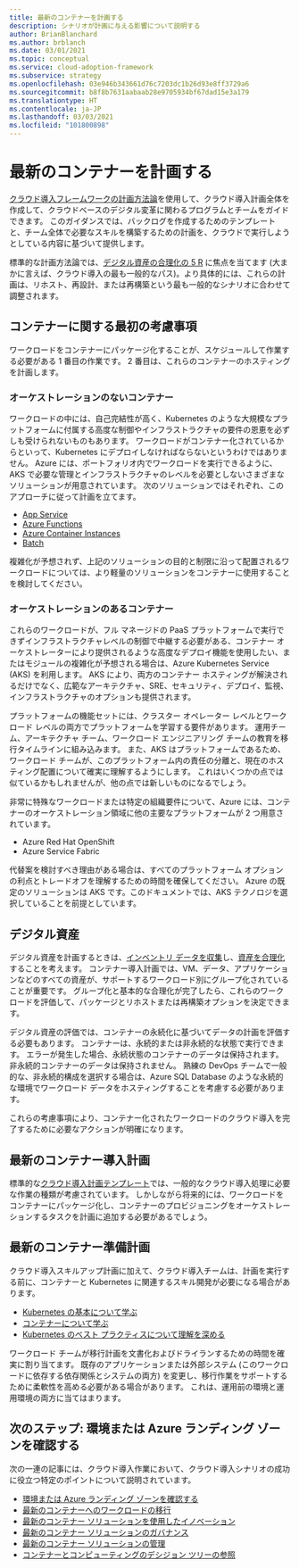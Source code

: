 ```yaml
---
title: 最新のコンテナーを計画する
description: シナリオが計画に与える影響について説明する
author: BrianBlanchard
ms.author: brblanch
ms.date: 03/01/2021
ms.topic: conceptual
ms.service: cloud-adoption-framework
ms.subservice: strategy
ms.openlocfilehash: 03e946b343661d76c7203dc1b26d93e8ff3729a6
ms.sourcegitcommit: b8f8b7631aabaab28e9705934bf67dad15e3a179
ms.translationtype: HT
ms.contentlocale: ja-JP
ms.lasthandoff: 03/03/2021
ms.locfileid: "101800898"
---
```

# <a name="plan-for-modern-containers"></a>最新のコンテナーを計画する

[クラウド導入フレームワークの計画方法論](../../plan/index.md)を使用して、クラウド導入計画全体を作成して、クラウドベースのデジタル変革に関わるプログラムとチームをガイドできます。 このガイダンスでは、バックログを作成するためのテンプレートと、チーム全体で必要なスキルを構築するための計画を、クラウドで実行しようとしている内容に基づいて提供します。

標準的な計画方法論では、[デジタル資産の合理化の 5 R](../../digital-estate/5-rs-of-rationalization.md) に焦点を当てます (大まかに言えば、クラウド導入の最も一般的なパス)。より具体的には、これらの計画は、リホスト、再設計、または再構築という最も一般的なシナリオに合わせて調整されます。

## <a name="initial-containers-considerations"></a>コンテナーに関する最初の考慮事項

ワークロードをコンテナーにパッケージ化することが、スケジュールして作業する必要がある 1 番目の作業です。 2 番目は、これらのコンテナーのホスティングを計画します。

### <a name="containers-without-orchestration"></a>オーケストレーションのないコンテナー

ワークロードの中には、自己完結性が高く、Kubernetes のような大規模なプラットフォームに付属する高度な制御やインフラストラクチャの要件の恩恵を必ずしも受けられないものもあります。 ワークロードがコンテナー化されているからといって、Kubernetes にデプロイしなければならないというわけではありません。 Azure には、ポートフォリオ内でワークロードを実行できるように、AKS で必要な管理とインフラストラクチャのレベルを必要としないさまざまなソリューションが用意されています。 次のソリューションではそれぞれ、このアプローチに従って計画を立てます。

- [App Service](/azure/app-service/)
- [Azure Functions](/azure/azure-functions/functions-overview)
- [Azure Container Instances](/azure/container-instances/container-instances-overview)
- [Batch](/azure/batch/batch-technical-overview)

複雑化が予想されず、上記のソリューションの目的と制限に沿って配置されるワークロードについては、より軽量のソリューションをコンテナーに使用することを検討してください。

### <a name="containers-with-orchestration"></a>オーケストレーションのあるコンテナー

これらのワークロードが、フル マネージドの PaaS プラットフォームで実行できずインフラストラクチャレベルの制御で中継する必要がある、コンテナー オーケストレーターにより提供されるような高度なデプロイ機能を使用したい、またはモジュールの複雑化が予想される場合は、Azure Kubernetes Service (AKS) を利用します。 AKS により、両方のコンテナー ホスティングが解決されるだけでなく、広範なアーキテクチャ、SRE、セキュリティ、デプロイ、監視、インフラストラクチャのオプションも提供されます。

プラットフォームの機能セットには、クラスター オペレーター レベルとワークロード レベルの両方でプラットフォームを学習する要件があります。 運用チーム、アーキテクチャ チーム、ワークロード エンジニアリング チームの教育を移行タイムラインに組み込みます。 また、AKS はプラットフォームであるため、ワークロード チームが、このプラットフォーム内の責任の分離と、現在のホスティング配置について確実に理解するようにします。 これはいくつかの点では似ているかもしれませんが、他の点では新しいものになるでしょう。

非常に特殊なワークロードまたは特定の組織要件について、Azure には、コンテナーのオーケストレーション領域に他の主要なプラットフォームが 2 つ用意されています。

- Azure Red Hat OpenShift
- Azure Service Fabric

代替案を検討すべき理由がある場合は、すべてのプラットフォーム オプションの利点とトレードオフを理解するための時間を確保してください。 Azure の既定のソリューションは AKS です。このドキュメントでは、AKS テクノロジを選択していることを前提としています。

## <a name="digital-estate"></a>デジタル資産

デジタル資産を計画するときは、[インベントリ データを収集](../../digital-estate/inventory.md)し、[資産を合理化](../../digital-estate/rationalize.md)することを考えます。 コンテナー導入計画では、VM、データ、アプリケーションなどのすべての資産が、サポートするワークロード別にグループ化されていることが重要です。 グループ化と基本的な合理化が完了したら、これらのワークロードを評価して、パッケージとリホストまたは再構築オプションを決定できます。

デジタル資産の評価では、コンテナーの永続化に基づいてデータの計画を評価する必要もあります。 コンテナーは、永続的または非永続的な状態で実行できます。 エラーが発生した場合、永続状態のコンテナーのデータは保持されます。 非永続的コンテナーのデータは保持されません。 熟練の DevOps チームで一般的な、非永続的構成を選択する場合は、Azure SQL Database のような永続的な環境でワークロード データをホスティングすることを考慮する必要があります。

これらの考慮事項により、コンテナー化されたワークロードのクラウド導入を完了するために必要なアクションが明確になります。

## <a name="modern-container-adoption-plan"></a>最新のコンテナー導入計画

標準的な[クラウド導入計画テンプレート](../../plan/template.md)では、一般的なクラウド導入処理に必要な作業の種類が考慮されています。 しかしながら将来的には、ワークロードをコンテナーにパッケージ化し、コンテナーのプロビジョニングをオーケストレーションするタスクを計画に追加する必要があるでしょう。

## <a name="modern-container-readiness-plan"></a>最新のコンテナー準備計画

クラウド導入スキルアップ計画に加えて、クラウド導入チームは、計画を実行する前に、コンテナーと Kubernetes に関連するスキル開発が必要になる場合があります。

- [Kubernetes の基本について学ぶ](https://aka.ms/LearnAKS)
- [コンテナーについて学ぶ](https://azure.microsoft.com/product-categories/containers/)
- [Kubernetes のベスト プラクティスについて理解を深める](https://aka.ms/aks/bestpractices)

ワークロード チームが移行計画を文書化およびドライランするための時間を確実に割り当てます。 既存のアプリケーションまたは外部システム (このワークロードに依存する依存関係とシステムの両方) を変更し、移行作業をサポートするために柔軟性を高める必要がある場合があります。 これは、運用前の環境と運用環境の両方に当てはまります。

## <a name="next-step-review-your-environment-or-azure-landing-zone"></a>次のステップ: 環境または Azure ランディング ゾーンを確認する

次の一連の記事には、クラウド導入作業において、クラウド導入シナリオの成功に役立つ特定のポイントについて説明されています。

- [環境または Azure ランディング ゾーンを確認する](./ready.md)
- [最新のコンテナーへのワークロードの移行](./migrate.md)
- [最新のコンテナー ソリューションを使用したイノベーション](/azure/architecture/reference-architectures/containers/aks-start-here?toc=/azure/cloud-adoption-framework/toc.json&bc=/azure/cloud-adoption-framework/_bread/toc.json)
- [最新のコンテナー ソリューションのガバナンス](./govern.md)
- [最新のコンテナー ソリューションの管理](./manage.md)
- [コンテナーとコンピューティングのデシジョン ツリーの参照](/azure/architecture/guide/technology-choices/compute-decision-tree)
